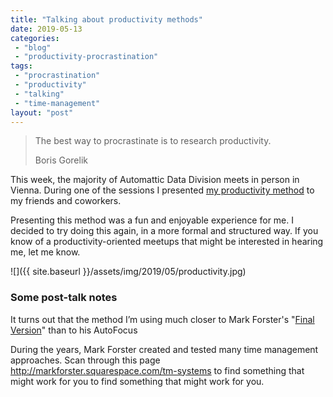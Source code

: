 ```yaml
---
title: "Talking about productivity methods"
date: 2019-05-13
categories: 
 - "blog"
 - "productivity-procrastination"
tags: 
 - "procrastination"
 - "productivity"
 - "talking"
 - "time-management"
layout: "post"
---
```


> The best way to procrastinate is to research productivity.
> 
> Boris Gorelik

This week, the majority of Automattic Data Division meets in person in Vienna. During one of the sessions I presented [my productivity method](https://gorelik.net/2018/02/20/the-best-productivity-system-i-know/) to my friends and coworkers.

Presenting this method was a fun and enjoyable experience for me. I decided to try doing this again, in a more formal and structured way. If you know of a productivity-oriented meetups that might be interested in hearing me, let me know.

![]({{ site.baseurl }}/assets/img/2019/05/productivity.jpg)

### Some post-talk notes

It turns out that the method I’m using much closer to Mark Forster's "[Final Version](http://archive.constantcontact.com/fs004/1100358239599/archive/1109511856508.html)" than to his AutoFocus 

During the years, Mark Forster created and tested many time management approaches. Scan through this page [<http://markforster.squarespace.com/tm-systems>](http://markforster.squarespace.com/tm-systems) to find something that might work for you to find something that might work for you.
